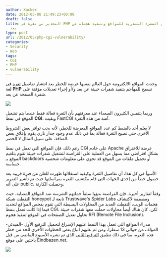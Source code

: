 ```yaml
---
author: Xacker
date: 2012-05-08 21:49:23+00:00
draft: false
title: التحذير من ثغرة في PHP تمكن من تعديل الشفرة المصدرية للمواقع وتنفيذ هجمات عن
  بعد
type: post
url: /2012/05/php-cgi-vulnerability/
categories:
- Security
- Web
tags:
- CGI
- PHP
- vulnerability
---
```


وجدت المواقع الالكترونية حول العالم نفسها عرضة للخطر بعد انتشار تفاصيل [ثغرة](http://news.techworld.com/security/3356182/php-work-on-new-patch-for-critical-vulnerability-after-first-one-fails/) في لغة **PHP** تسمح للمهاجم بتنفيذ شفرات خبيثة عن بعد و/أو إجراء تعديلات مؤقتة على شفرة الصفحة عن بعد.




[![](https://www.it-scoop.com/wp-content/uploads/2012/05/php-cgi-vulnerability.png)
](https://www.it-scoop.com/wp-content/uploads/2012/05/php-cgi-vulnerability.png)




وربما يتنفس الكثيرون الصعداء عند معرفتهم بأن الثغرة فعالة فقط عندما يتم تشغيل الموقع في نمط **CGI**، وبقيت FastCGI آمنة من هذه الثغرة.




لا يعلم أحد بالضبط كم عدد المواقع المعرضة للخطر، لأنه يجب توافر بعض الشروط الأخرى حتى تصبح الثغرة فعالة بما في ذلك عدم وجود جدار ناري يقوم بإغلاق بعض المنافذ، على سبيل المثال لا الحصر.




رغم ذلك، فإن المواقع التي تعمل في نمط CGI على خادم Apache عرضة للاختراق بشكل افتراضي مما يسهل من العملية على القراصنة لتشغيل شفرات خبيثة تقوم بتلغيم الموقع بـ backdoors أو تحميل ملفات من الموقع قد تحوي على معلومات شخصية حساسة.




الأسوأ في كل هذا، أن تفاصيل الثغرة وكيفية استغلالها ظهرت للعلن من فترة قريبة بعد حصول خطأ من إحدى الجهات التي قام مكتشف الثغرة بمراسلتها حيث تم تأشير التقرير على أنه public، وحصلت الكارثة.




وفقاً لتقارير أخيرة، فإن القراصنة بدؤوا سلفاً حملتهم الشرسة ضد المواقع المصابة، حيث التقطت شبكة honeypot تابعة لـ Trustwave's Spider Labs ومصممة لاكتشاف هجمات الويب، التقطت العديد من المحاولات البسيطة التي تقوم بفحص المواقع لتحديد فيما إذا كانت تعمل بنمط CGI، لكن، كان هناك أيضاً محاولات حملت معها شفرات خبيثة تحاول تعديل الصفحات في الموقع لتنفيذ هجوم RFI (Remote File Inclusion).




مدراء المواقع التي تعمل بهذا النمط عليهم الإسراع لتحميل الترقيع الأول -المبدئي- المؤلف من حوالي 13 سطرا، ومن ثم عليهم اتباع بعض الخطوات الأخرى للحد من خطر هذه الثغرة، بما في ذلك تطبيق [الترقيع الثاني](http://eindbazen.net/2012/05/php-cgi-advisory-cve-2012-1823/) الذي تم نشره الأسبوع الماضي من قبل باحثين على موقع Eindbazen.net.




[![](https://www.it-scoop.com/wp-content/uploads/2012/05/php_patch-4fa8355-intro-thumb-640xauto-33852.png)
](https://www.it-scoop.com/wp-content/uploads/2012/05/php_patch-4fa8355-intro-thumb-640xauto-33852.png)

